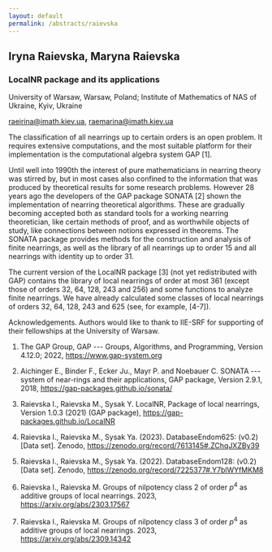 ```yaml
---
layout: default
permalink: /abstracts/raievska
---
```


## Iryna Raievska, Maryna Raievska

### LocalNR package and its applications

University of Warsaw, Warsaw, Poland;
Institute of Mathematics of NAS of Ukraine, Kyiv, Ukraine

raeirina@imath.kiev.ua, raemarina@imath.kiev.ua


The classification of all nearrings up to certain orders is an open problem. It requires extensive computations, and the most suitable platform for their implementation is the computational algebra system GAP [1].

Until well into 1990th the interest of pure mathematicians in nearring theory was stirred by, but in most cases also confined to the information that was produced by theoretical results for some research problems. However 28 years ago the developers of the GAP package SONATA [2] shown the implementation of nearring theoretical algorithms. These are gradually becoming accepted both as standard tools for a working nearring theoretician, like certain methods of proof, and as worthwhile objects of study, like connections between notions expressed in theorems. The SONATA package provides methods for the construction and analysis of finite nearrings, as well as the library of all nearrings up to order 15 and all nearrings with identity up to order 31.

The current version of the LocalNR package [3] (not yet redistributed with GAP) contains the library of local nearrings of order at most 361 (except those of orders 32, 64, 128, 243 and 256) and some functions to analyze finite nearrings. We have already calculated some classes of local nearrings of orders 32, 64, 128, 243 and 625 (see, for example, [4-7]).


Acknowledgements. Authors would like to thank to IIE-SRF for supporting of their fellowships at the University of Warsaw.


1. The GAP Group, GAP --- Groups, Algorithms, and Programming, Version 4.12.0; 2022, https://www.gap-system.org

2. Aichinger E., Binder F., Ecker Ju., Mayr P. and  Noebauer C. SONATA --- system of near-rings and their applications, GAP package, Version 2.9.1, 2018, https://gap-packages.github.io/sonata/

3. Raievska I., Raievska M., Sysak Y. LocalNR, Package of local nearrings, Version 1.0.3 (2021) (GAP package), https://gap-packages.github.io/LocalNR

4. Raievska I., Raievska M., Sysak Ya. (2023). DatabaseEndom625: (v0.2) [Data set]. Zenodo, https://zenodo.org/record/7613145#.ZChqJXZBy39

5. Raievska I., Raievska M., Sysak Ya. (2022). DatabaseEndom128: (v0.2) [Data set]. Zenodo, https://zenodo.org/record/7225377#.Y7blWYfMKM8

6. Raievska I., Raievska M. Groups of nilpotency class 2 of order $p^4$ as additive groups of local nearrings. 2023, https://arxiv.org/abs/2303.17567

7. Raievska I., Raievska M. Groups of nilpotency class 3 of order $p^4$ as additive groups of local nearrings. 2023, https://arxiv.org/abs/2309.14342

